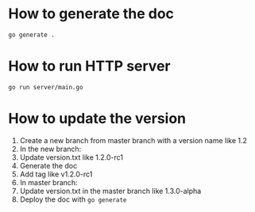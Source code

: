 # How to generate the doc

`go generate .`

# How to run HTTP server

`go run server/main.go`

# How to update the version

1. Create a new branch from master branch with a version name like 1.2
2. In the new branch:
  1. Update version.txt like 1.2.0-rc1
  2. Generate the doc
  3. Add tag like v1.2.0-rc1
3. In master branch:
  1. Update version.txt in the master branch like 1.3.0-alpha
  2. Deploy the doc with `go generate`
